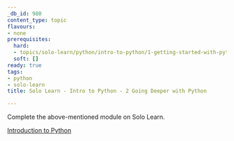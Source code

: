 ```yaml
---
_db_id: 980
content_type: topic
flavours:
- none
prerequisites:
  hard:
  - topics/solo-learn/python/intro-to-python/1-getting-started-with-python
  soft: []
ready: true
tags:
- python
- solo-learn
title: Solo Learn - Intro to Python - 2 Going Deeper with Python

---
```


Complete the above-mentioned module on Solo Learn.

[Introduction to Python](https://www.sololearn.com/learn/courses/python-introduction)